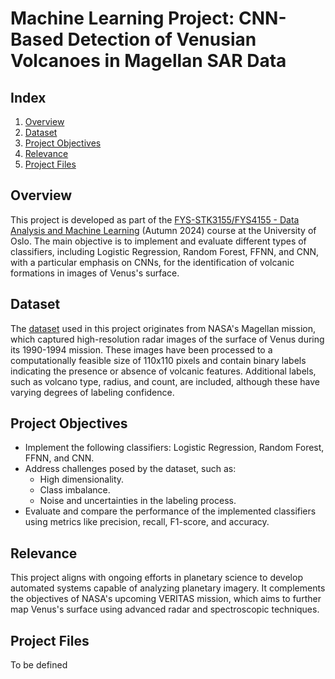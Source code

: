 # Machine Learning Project: CNN-Based Detection of Venusian Volcanoes in Magellan SAR Data

## Index
1. [Overview](#overview)
2. [Dataset](#dataset)
3. [Project Objectives](#project-objectives)
4. [Relevance](#relevance)
5. [Project Files](#project-files)

## Overview
This project is developed as part of the [FYS-STK3155/FYS4155 - Data Analysis and Machine Learning](https://www.uio.no/studier/emner/matnat/fys/FYS-STK4155/index-eng.html) (Autumn 2024) course at the University of Oslo. The main objective is to implement and evaluate different types of classifiers, including Logistic Regression, Random Forest, FFNN, and CNN, with a particular emphasis on CNNs, for the identification of volcanic formations in images of Venus's surface.

## Dataset
The [dataset](https://www.kaggle.com/datasets/fmena14/volcanoesvenus) used in this project originates from NASA's Magellan mission, which captured high-resolution radar images of the surface of Venus during its 1990-1994 mission. These images have been processed to a computationally feasible size of 110x110 pixels and contain binary labels indicating the presence or absence of volcanic features. Additional labels, such as volcano type, radius, and count, are included, although these have varying degrees of labeling confidence.

## Project Objectives
- Implement the following classifiers: Logistic Regression, Random Forest, FFNN, and CNN.
- Address challenges posed by the dataset, such as:
  - High dimensionality.
  - Class imbalance.
  - Noise and uncertainties in the labeling process.
- Evaluate and compare the performance of the implemented classifiers using metrics like precision, recall, F1-score, and accuracy.

## Relevance
This project aligns with ongoing efforts in planetary science to develop automated systems capable of analyzing planetary imagery. It complements the objectives of NASA's upcoming VERITAS mission, which aims to further map Venus's surface using advanced radar and spectroscopic techniques.

## Project Files

To be defined